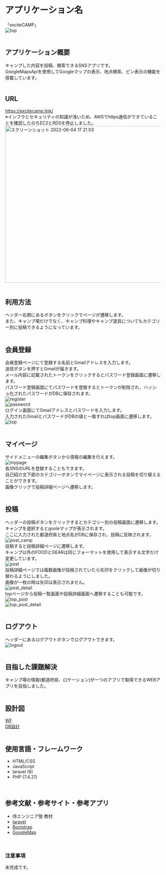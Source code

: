 # アプリケーション名
「exciteCAMP」<br>
![top](https://user-images.githubusercontent.com/87395450/171743573-5251a938-9148-4807-8e2f-bf1ab4ada9b9.gif)<br>
<br>

## アプリケーション概要
キャンプした内容を投稿、検索できるSNSアプリです。<br>
GoogleMapsApiを使用してGoogleマップの表示、地点検索、ピン表示の機能を搭載しています。<br>
<br>

## URL
https://excitecamp.link/<br>
※インフラとセキュリティの知識が浅いため、AWSでhttps通信ができていることを確認したのちEC2とRDSを停止しました。<br>
<img width="507" alt="スクリーンショット 2022-06-04 17 21 03" src="https://user-images.githubusercontent.com/87395450/171991205-dc74bb79-4f29-4b1e-9c3c-ce3e9dde38ad.png"><br>
<br>

## 利用方法
ヘッダー右側にあるボタンをクリックでページが遷移します。<br>
また、キャンプ場だけでなく、キャンプ料理やキャンプ道具についてもカテゴリー別に投稿できるようになっています。<br>
<br>

## 会員登録
会員登録ページにて登録する名前とGmailアドレスを入力します。<br>
送信ボタンを押すとGmailが届きます。<br>
メール内容に記載されたトークンをクリックするとパスワード登録画面に遷移します。<br>
パスワード登録画面にてパスワードを登録するとトークンが削除され、ハッシュ化されたパスワードがDBに保存されます。<br>
![register](https://user-images.githubusercontent.com/87395450/171991415-ad586f18-660f-4a97-9a11-c4d5975caa5a.gif)<br>
![password](https://user-images.githubusercontent.com/87395450/171991446-d586f4c7-72b9-4175-9a6b-40d62abd7cc4.gif)<br>
ログイン画面にてGmailアドレスとパスワードを入力します。<br>
入力されたGmailとパスワードがDBの値と一致すればtop画面に遷移します。<br>
![top](https://user-images.githubusercontent.com/87395450/171992184-34da7b01-ce81-4254-9b6b-d50ab4b00a16.gif)<br>
<br>

## マイページ
サイドメニューの編集ボタンから情報の編集を行えます。<br>
![mypage](https://user-images.githubusercontent.com/87395450/172025095-14c8555b-7a34-49f1-b30c-cceb6df53936.gif)<br>
各SNSのURLを登録することもできます。<br>
自己紹介文下部のカテゴリーボタンでマイページに表示される投稿を切り替えることができます。<br>
画像クリックで投稿詳細ページへ遷移します。<br>
<br>

## 投稿
ヘッダーの投稿ボタンをクリックするとカテゴリー別の投稿画面に遷移します。<br>
キャンプを選択するとgooleマップが表示されます。<br>
ここに入力された都道府県と地点名がDBに保存され、投稿に反映されます。<br>
![post_camp](https://user-images.githubusercontent.com/87395450/171993563-b707b05b-654e-486b-82e4-f9ec26c0c7d1.gif)<br>
投稿すると投稿詳細ページに遷移します。<br>
キャンプ以外のFOODとGEARは同じフォーマットを使用して表示する文字だけ変更しています。<br>
![post](https://user-images.githubusercontent.com/87395450/171993702-aa3f9b09-1b96-4a3c-86bf-79c81ef44ac4.gif)<br>
投稿詳細ページでは複数画像が投稿されていたら矢印をクリックして画像が切り替わるようにしました。<br>
画像が一枚の時は矢印は表示されません。<br>
![post_detail](https://user-images.githubusercontent.com/87395450/172025033-d52065b7-99ef-46c3-84bb-4f6e3a36d013.gif)<br>
topページから投稿一覧画面や投稿詳細画面へ遷移することも可能です。<br>
![top_post](https://user-images.githubusercontent.com/87395450/172025327-f940b192-a294-4536-8f37-d7cf759e5703.gif)<br>
![top_post_detail](https://user-images.githubusercontent.com/87395450/172025331-165de4e3-41dc-4696-a639-47e1788efb76.gif)<br>
<br>

## ログアウト
ヘッダーにあるログアウトボタンでログアウトできます。<br>
![logout](https://user-images.githubusercontent.com/87395450/172025369-14209f59-db67-41cf-b95b-13a05371153e.gif)<br>
<br>

## 目指した課題解決
キャンプ場の情報(都道府県、ロケーション)が一つのアプリで取得できるWEBアプリを目指しました。<br>
<br>

## 設計図
[WF](https://docs.google.com/presentation/d/1QfBhtwhNY7QdUkE0HdfwP3mfHr6NPh0c-Zdbb_U5llw/edit?usp=sharing)<br>
[DB設計](https://drive.google.com/file/d/1eNJbV7qZhDDmM9zTghluvUTwDuYlMCeO/view?usp=sharing)<br>
<br>

## 使用言語・フレームワーク
* HTML/CSS
* JavaScript
* laravel (6)
* PHP (7.4.21)<br>
<br>

## 参考文献・参考サイト・参考アプリ
* 侍エンジニア塾  教材
* [laravel](https://readouble.com/laravel/6.x/ja/requests.html)
* [Bootstrap](https://www.w3schools.com/bootstrap/default.asp)
* [GoogleMap](https://developers.google.com/maps/documentation?hl=ja)<br>
<br>

### 注意事項
未完成です。
